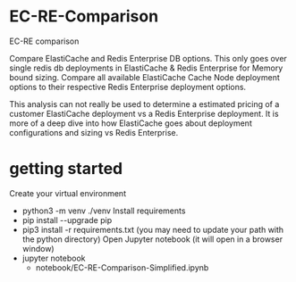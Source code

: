 # EC-RE-Comparison
EC-RE comparison

Compare ElastiCache and Redis Enterprise DB options. 
This only goes over single redis db deployments in ElastiCache & Redis Enterprise for Memory bound sizing.
Compare all available ElastiCache Cache Node deployment options to their respective Redis Enterprise deployment options.

This analysis can not really be used to determine a estimated pricing of a customer ElastiCache deployment vs a Redis Enterprise deployment.
It is more of a deep dive into how ElastiCache goes about deployment configurations and sizing vs Redis Enterprise.


# getting started

Create your virtual environment
* python3 -m venv ./venv
Install requirements
* pip install --upgrade pip
* pip3 install -r requirements.txt
(you may need to update your path with the python directory)
Open Jupyter notebook (it will open in a browser window)
* jupyter notebook
    - notebook/EC-RE-Comparison-Simplified.ipynb